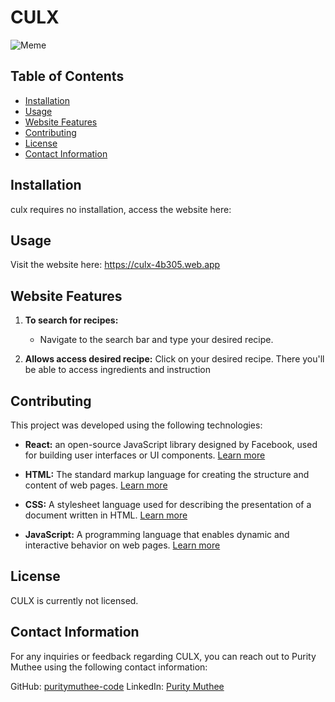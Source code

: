# CULX
![Meme](https://imgur.com/a/CqcWRry)
<br>

## Table of Contents
- [Installation](#installation)
- [Usage](#usage)
- [Website Features](#website-features)
- [Contributing](#contributing)
- [License](#license)
- [Contact Information](#contact-information)

## Installation
culx requires no installation, access the website here:

## Usage
Visit the website here: https://culx-4b305.web.app

## Website Features

1. **To search for recipes:**
   - Navigate to the search bar and type your desired recipe.

2. **Allows access desired recipe:**
Click on your desired recipe. There you'll be able to access ingredients and instruction


## Contributing

This project was developed using the following technologies:

- **React:** an open-source JavaScript library designed by Facebook, used for building user interfaces or UI components. [Learn more](https://react.dev/)

- **HTML:** The standard markup language for creating the structure and content of web pages. [Learn more](https://developer.mozilla.org/en-US/docs/Web/HTML)

- **CSS:** A stylesheet language used for describing the presentation of a document written in HTML. [Learn more](https://developer.mozilla.org/en-US/docs/Web/CSS)

- **JavaScript:** A programming language that enables dynamic and interactive behavior on web pages. [Learn more](https://developer.mozilla.org/en-US/docs/Web/JavaScript)

## License
CULX is currently not licensed.

## Contact Information
For any inquiries or feedback regarding CULX, you can reach out to Purity Muthee using the following contact information:

GitHub: [puritymuthee-code](https://github.com/63brown/) 
LinkedIn: [Purity Muthee](https://www.linkedin.com/in//)
